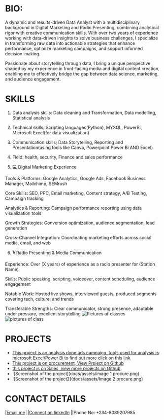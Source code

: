 # BIO:
A dynamic and results-driven Data Analyst with a multidisciplinary background in Digital Marketing and Radio Presenting, combining analytical rigor with creative communication skills. With over two years of experience working with data-driven insights to solve business challenges, I specialize in transforming raw data into actionable strategies that enhance performance, optimize marketing campaigns, and support informed decision-making.

Passionate about storytelling through data, I bring a unique perspective shaped by my experience in front-facing media and digital content creation, enabling me to effectively bridge the gap between data science, marketing, and audience engagement.

 
# SKILLS
1. Data analysis skills: Data cleaning and Transformation, Data modelling, Statistical analysis 
2. Technical skills: Scripting languages(Python), MYSQL, PowerBi, Microsoft Excel(for data visualization)
3. Communication skills; Data Storytelling, Reporting and Presentation(using tools like Canva, Powerpoint Power Bi AND Excel)
4. ‌Field: health, security, Finance and sales performance

5. 💻 Digital Marketing Experience

Tools & Platforms: Google Analytics, Google Ads, Facebook Business Manager, Mailchimp, SEMrush

Core Skills: SEO, PPC, Email marketing, Content strategy, A/B Testing, Campaign tracking

Analytics & Reporting: Campaign performance reporting using data visualization tools

Growth Strategies: Conversion optimization, audience segmentation, lead generation

Cross-Channel Integration: Coordinating marketing efforts across social media, email, and web



6. 🎙️ Radio Presenting & Media Communication

Experience: Over (X years) of experience as a radio presenter for (Station Name)

Skills: Public speaking, scripting, voiceover, content scheduling, audience engagement

Notable Work: Hosted live shows, interviewed guests, produced segments covering tech, culture, and trends

Transferable Strengths: Clear communicator, strong presence, adaptable under pressure, excellent storytelling
![Pictures of classes](docs/assets/IMG-20250227-WA0031.jpg)
![pictures of class](docs/assets/IMG-20250227-WA0033.jpg)
   
# PROJECTS
* [This project is an analysis done ads campaign, tools used for analysis is microsoft Excel/Power Bi to find out more click on this link](https://github.com/FIYINT/SALES-PERFORMANCE)
* [This project is on procurement, View Project on Github](https://github.com/FIYINT/PROCUREMENT_ANALYSIS)
* [this project is on Sales, view more projects on Github](https://github.com/FIYINT/SALES-PERFORMANCE)
* ![Screenshot of the project](docs/assets/image 1 procure.png)
* ![Screenshot of the project2](docs/assets/Image 2 procure.png)


  

# CONTACT DETAILS
|[Email me](mailto:jideanjous246@gmail.com)
||[Connect on linkedIn](https://www.linkedin.com/in/anjous-babajide-970703161/)
||Phone No: +234-8089207985
